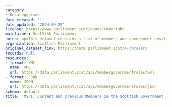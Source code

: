 ```yaml
---
category:
- Uncategorised
date_created: ''
date_updated: '2024-09-29'
license: https://www.parliament.scot/about/copyright
maintainer: Scottish Parliament
notes: <p>This dataset contains a list of members and government positions.</p>
organization: Scottish Parliament
original_dataset_link: https://data.parliament.scot/#/datasets
records: null
resources:
- format: XML
  name: XML
  url: https://data.parliament.scot/api/membergovernmentroles/xml
- format: JSON
  name: JSON
  url: https://data.parliament.scot/api/membergovernmentroles/json
schema: default
title: 'MSPs: Current and previous Members in the Scottish Government '
---
```

